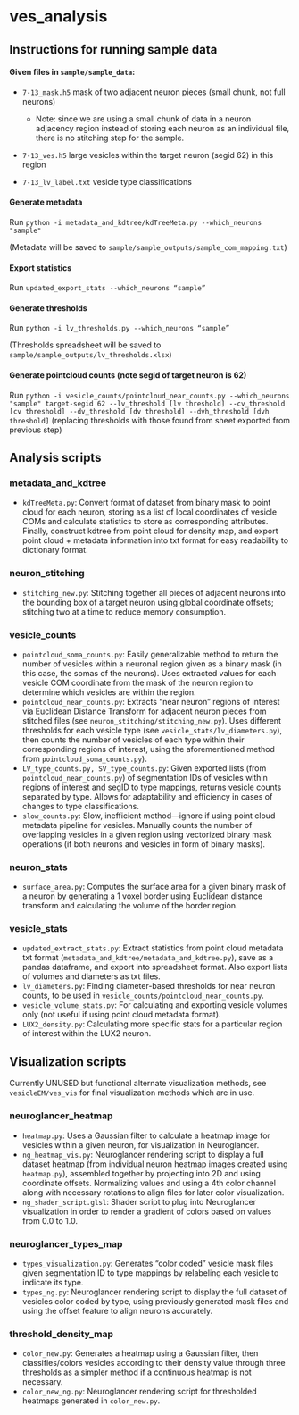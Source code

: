 # ves_analysis

## Instructions for running sample data

#### Given files in `sample/sample_data`:
- `7-13_mask.h5` mask of two adjacent neuron pieces (small chunk, not full neurons)
	- Note: since we are using a small chunk of data in a neuron adjacency region instead of storing each neuron as an individual file, there is no stitching step for the sample.

- `7-13_ves.h5` large vesicles within the target neuron (segid 62) in this region
- `7-13_lv_label.txt` vesicle type classifications

#### Generate metadata
Run `python -i metadata_and_kdtree/kdTreeMeta.py --which_neurons "sample"`

(Metadata will be saved to `sample/sample_outputs/sample_com_mapping.txt`)

#### Export statistics
Run `updated_export_stats --which_neurons “sample”`

#### Generate thresholds
Run `python -i lv_thresholds.py --which_neurons “sample”`

(Thresholds spreadsheet will be saved to `sample/sample_outputs/lv_thresholds.xlsx`)

#### Generate pointcloud counts (note segid of target neuron is 62)
Run `python -i vesicle_counts/pointcloud_near_counts.py --which_neurons "sample" target-segid 62 --lv_threshold [lv threshold] --cv_threshold [cv threshold] --dv_threshold [dv threshold] --dvh_threshold [dvh threshold]` (replacing thresholds with those found from sheet exported from previous step)



## Analysis scripts

### metadata_and_kdtree
- `kdTreeMeta.py`: Convert format of dataset from binary mask to point cloud for each neuron, storing as a list of local coordinates of vesicle COMs and calculate statistics to store as corresponding attributes. Finally, construct kdtree from point cloud for density map, and export point cloud + metadata information into txt format for easy readability to dictionary format.

### neuron_stitching
- `stitching_new.py`: Stitching together all pieces of adjacent neurons into the bounding box of a target neuron using global coordinate offsets; stitching two at a time to reduce memory consumption.

### vesicle_counts
- `pointcloud_soma_counts.py`: Easily generalizable method to return the number of vesicles within a neuronal region given as a binary mask (in this case, the somas of the neurons). Uses extracted values for each vesicle COM coordinate from the mask of the neuron region to determine which vesicles are within the region.
- `pointcloud_near_counts.py`: Extracts “near neuron” regions of interest via Euclidean Distance Transform for adjacent neuron pieces from stitched files (see `neuron_stitching/stitching_new.py`). Uses different thresholds for each vesicle type (see `vesicle_stats/lv_diameters.py`), then counts the number of vesicles of each type within their corresponding regions of interest, using the aforementioned method from `pointcloud_soma_counts.py`).
- `LV_type_counts.py, SV_type_counts.py`: Given exported lists (from `pointcloud_near_counts.py`) of segmentation IDs of vesicles within regions of interest and segID to type mappings, returns vesicle counts separated by type. Allows for adaptability and efficiency in cases of changes to type classifications.
- `slow_counts.py`: Slow, inefficient method—ignore if using point cloud metadata pipeline for vesicles. Manually counts the number of overlapping vesicles in a given region using vectorized binary mask operations (if both neurons and vesicles in form of binary masks).

### neuron_stats
- `surface_area.py`: Computes the surface area for a given binary mask of a neuron by generating a 1 voxel border using Euclidean distance transform and calculating the volume of the border region.

### vesicle_stats
- `updated_extract_stats.py`: Extract statistics from point cloud metadata txt format (`metadata_and_kdtree/metadata_and_kdtree.py`), save as a pandas dataframe, and export into spreadsheet format. Also export lists of volumes and diameters as txt files.
- `lv_diameters.py`: Finding diameter-based thresholds for near neuron counts, to be used in `vesicle_counts/pointcloud_near_counts.py`.
- `vesicle_volume_stats.py`: For calculating and exporting vesicle volumes only (not useful if using point cloud metadata format).
- `LUX2_density.py`: Calculating more specific stats for a particular region of interest within the LUX2 neuron.

## Visualization scripts
Currently UNUSED but functional alternate visualization methods, see `vesicleEM/ves_vis` for final visualization methods which are in use.

### neuroglancer_heatmap
- `heatmap.py`: Uses a Gaussian filter to calculate a heatmap image for vesicles within a given neuron, for visualization in Neuroglancer.
- `ng_heatmap_vis.py`: Neuroglancer rendering script to display a full dataset heatmap (from individual neuron heatmap images created using `heatmap.py`), assembled together by projecting into 2D and using coordinate offsets. Normalizing values and using a 4th color channel along with necessary rotations to align files for later color visualization.
- `ng_shader_script.glsl`: Shader script to plug into Neuroglancer visualization in order to render a gradient of colors based on values from 0.0 to 1.0.

### neuroglancer_types_map
- `types_visualization.py`: Generates “color coded” vesicle mask files given segmentation ID to type mappings by relabeling each vesicle to indicate its type.
- `types_ng.py`: Neuroglancer rendering script to display the full dataset of vesicles color coded by type, using previously generated mask files and using the offset feature to align neurons accurately.

### threshold_density_map
- `color_new.py`: Generates a heatmap using a Gaussian filter, then classifies/colors vesicles according to their density value through three thresholds as a simpler method if a continuous heatmap is not necessary.
- `color_new_ng.py`: Neuroglancer rendering script for thresholded heatmaps generated in `color_new.py`.
